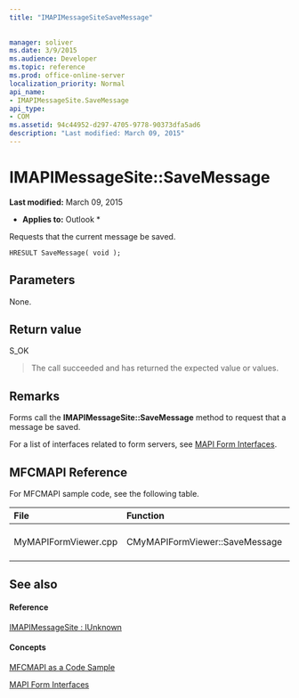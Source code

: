 ```yaml
---
title: "IMAPIMessageSiteSaveMessage"
 
 
manager: soliver
ms.date: 3/9/2015
ms.audience: Developer
ms.topic: reference
ms.prod: office-online-server
localization_priority: Normal
api_name:
- IMAPIMessageSite.SaveMessage
api_type:
- COM
ms.assetid: 94c44952-d297-4705-9778-90373dfa5ad6
description: "Last modified: March 09, 2015"
---
```


# IMAPIMessageSite::SaveMessage

 **Last modified:** March 09, 2015 
  
 * **Applies to:** Outlook * 
  
Requests that the current message be saved.
  
```
HRESULT SaveMessage( void );
```

## Parameters

None.
  
## Return value

S_OK 
  
> The call succeeded and has returned the expected value or values. 
    
## Remarks

Forms call the **IMAPIMessageSite::SaveMessage** method to request that a message be saved. 
  
For a list of interfaces related to form servers, see [MAPI Form Interfaces](mapi-form-interfaces.md).
  
## MFCMAPI Reference

For MFCMAPI sample code, see the following table.
  
|**File**|**Function**|**Comment**|
|:-----|:-----|:-----|
|MyMAPIFormViewer.cpp  <br/> |CMyMAPIFormViewer::SaveMessage  <br/> |MFCMAPI uses the **IMAPIMessageSite::SaveMessage** method to save the message.  <br/> |
   
## See also

#### Reference

[IMAPIMessageSite : IUnknown](imapimessagesiteiunknown.md)
#### Concepts

[MFCMAPI as a Code Sample](mfcmapi-as-a-code-sample.md)
  
[MAPI Form Interfaces](mapi-form-interfaces.md)

